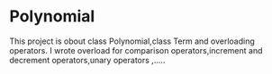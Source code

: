 # Polynomial
This project is obout  class Polynomial,class Term  and overloading operators.
I wrote overload for comparison operators,increment and decrement operators,unary operators ,.....
